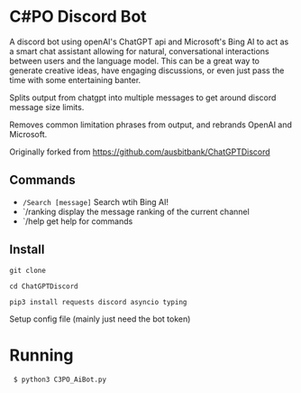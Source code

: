 # C#PO Discord Bot
A discord bot using openAI's ChatGPT api and Microsoft's Bing AI to act as a smart chat assistant allowing for natural, conversational interactions between users and the language model. This can be a great way to generate creative ideas, have engaging discussions, or even just pass the time with some entertaining banter.

Splits output from chatgpt into multiple messages to get around discord message size limits.

Removes common limitation phrases from output, and rebrands OpenAI and Microsoft.

Originally forked from https://github.com/ausbitbank/ChatGPTDiscord

## Commands

* `/Search [message]` Search wtih Bing AI!
* `/ranking display the message ranking of the current channel
* `/help get help for commands

## Install
`git clone`

`cd ChatGPTDiscord`

`pip3 install requests discord asyncio typing`

Setup config file (mainly just need the bot token)


# Running
```
 $ python3 C3PO_AiBot.py            
```
